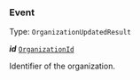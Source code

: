 

### Event

Type: `OrganizationUpdatedResult`



  
<article>

***id*** [`OrganizationId`](#organizationid) 

Identifier of the organization.

</article>

